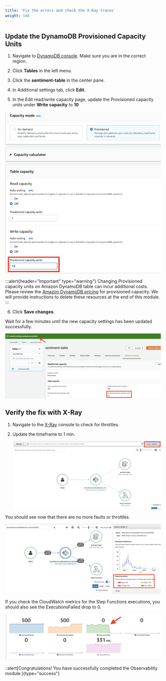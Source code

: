 ```yaml
---
title: 'Fix the errors and check the X-Ray traces'
weight: 146
---
```


## Update the DynamoDB Provisioned Capacity Units

1. Navigate to [DynamoDB console](https://console.aws.amazon.com/dynamodbv2/home). Make sure you are in the correct region.

2. Click **Tables** in the left menu.

3. Click the **sentiment-table** in the center pane.

4. In Additional settings tab, click **Edit**.

5. In the Edit read/write capacity page, update the Provisioned capacity units under **Write capacity** to **10**

![Update DDB](/static/img/module-12/ddb-wcu.png)

:::alert{header="Important" type="warning"}
Changing Provisioned capacity units on Amazon DynamoDB table can incur additional costs. Please review the [Amazon DynamoDB pricing](https://aws.amazon.com/dynamodb/pricing/) for provisioned capacity. We will provide instructions to delete these resources at the end of this module.
:::

6. Click **Save changes**.

Wait for a few minutes until the new capacity settings has been updated successfully.
   
   ![Updated DDB](/static/img/module-12/ddb-updated.png)

## Verify the fix with X-Ray

1. Navigate to the [X-Ray](https://console.aws.amazon.com/xray/home) console to check for throttles.

2. Update the timeframe to 1 min.

   ![No throttles](/static/img/module-12/x-ray-update-time.png)

You should see now that there are no more faults or throttles. 

   ![No throttles](/static/img/module-12/x-ray-no-throttles.png)

If you check the CloudWatch metrics for the Step Functions executions, you should also see the ExecutionsFailed drop to 0. 

   ![Zero Failed executions](/static/img/module-12/cw-states-execution-metrics-0.png)

   ::alert[Congratulations! You have successfully completed the Observability module.]{type="success"}
